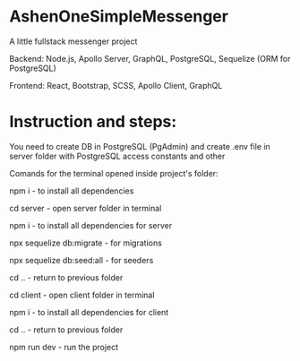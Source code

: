 # AshenOneSimpleMessenger

A little fullstack messenger project

Backend: Node.js, Apollo Server, GraphQL, PostgreSQL, Sequelize (ORM for PostgreSQL)

Frontend: React, Bootstrap, SCSS, Apollo Client, GraphQL


# Instruction and steps:

You need to create DB in PostgreSQL (PgAdmin) and create .env file in server folder with PostgreSQL access constants and other

Comands for the terminal opened inside project's folder:

npm i - to install all dependencies

cd server - open server folder in terminal

npm i - to install all dependencies for server

npx sequelize db:migrate - for migrations

npx sequelize db:seed:all - for seeders

cd .. - return to previous folder

cd client - open client folder in terminal

npm i - to install all dependencies for client

cd .. - return to previous folder

npm run dev - run the project
